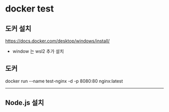 # docker test

## 도커 설치
https://docs.docker.com/desktop/windows/install/

- window 는 wsl2 추가 설치 

## 도커 
docker run --name test-nginx -d -p 8080:80 nginx:latest


-------------

## Node.js 설치 
